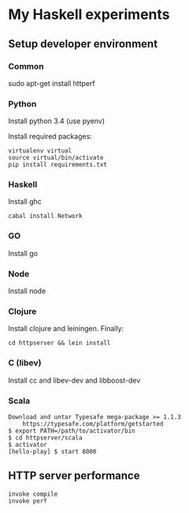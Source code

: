 # My Haskell experiments

## Setup developer environment

### Common

sudo apt-get install httperf 


### Python

Install python 3.4 (use pyenv)

Install required packages:

    virtualenv virtual
    source virtual/bin/activate
    pip install requirements.txt


### Haskell

Install ghc

    cabal install Network


### GO

Install go


### Node

Install node


### Clojure

Install clojure and leiningen. Finally:

    cd httpserver && lein install


### C (libev)

Install cc and libev-dev and libboost-dev

### Scala

    Download and untar Typesafe mega-package >= 1.1.3
        https://typesafe.com/platform/getstarted
    $ export PATH=/path/to/activator/bin
    $ cd httpserver/scala
    $ activator
    [hello-play] $ start 8000

## HTTP server performance

    invoke compile
    invoke perf
